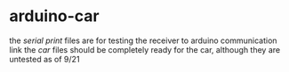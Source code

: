 # arduino-car
the _serial print_ files are for testing the receiver to arduino communication link
the _car_ files should be completely ready for the car, although they are untested as of 9/21
